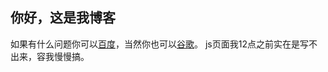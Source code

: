 ## 你好，这是我博客

如果有什么问题你可以[百度](https://www.baidu.com)，当然你也可以[谷歌](https://www.google.com)。
js页面我12点之前实在是写不出来，容我慢慢搞。

